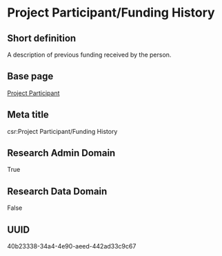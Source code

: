 # Project Participant/Funding History
## Short definition
A description of previous funding received by the person.
## Base page
[Project Participant](https://github.com/EuroCRIS/CASRAI-Dictionairies/blob/main/Objects/Project%20Participant.md)
## Meta title
csr:Project Participant/Funding History
## Research Admin Domain
True
## Research Data Domain
False
## UUID
40b23338-34a4-4e90-aeed-442ad33c9c67
